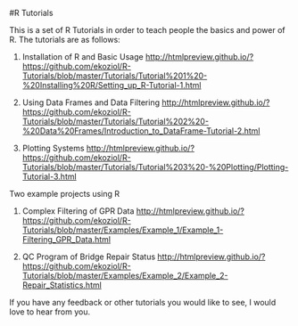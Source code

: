 #R Tutorials

This is a set of R Tutorials in order to teach people the basics and power of R.  The tutorials are as follows:

1.  Installation of R and Basic Usage
	http://htmlpreview.github.io/?https://github.com/ekoziol/R-Tutorials/blob/master/Tutorials/Tutorial%201%20-%20Installing%20R/Setting_up_R-Tutorial-1.html

2.	Using Data Frames and Data Filtering
	http://htmlpreview.github.io/?https://github.com/ekoziol/R-Tutorials/blob/master/Tutorials/Tutorial%202%20-%20Data%20Frames/Introduction_to_DataFrame-Tutorial-2.html

3.  Plotting Systems
	http://htmlpreview.github.io/?https://github.com/ekoziol/R-Tutorials/blob/master/Tutorials/Tutorial%203%20-%20Plotting/Plotting-Tutorial-3.html

Two example projects using R

1.  Complex Filtering of GPR Data
	http://htmlpreview.github.io/?https://github.com/ekoziol/R-Tutorials/blob/master/Examples/Example_1/Example_1-Filtering_GPR_Data.html

2.  QC Program of Bridge Repair Status
	http://htmlpreview.github.io/?https://github.com/ekoziol/R-Tutorials/blob/master/Examples/Example_2/Example_2-Repair_Statistics.html


If you have any feedback or other tutorials you would like to see, I would love to hear from you.
